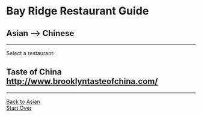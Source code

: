 # Bay Ridge Restaurant Guide
## Asian --> Chinese
---
Select a restaurant:
## Taste of China http://www.brooklyntasteofchina.com/
---
[Back to Asian](../asian.md)  
[Start Over](../home.md)